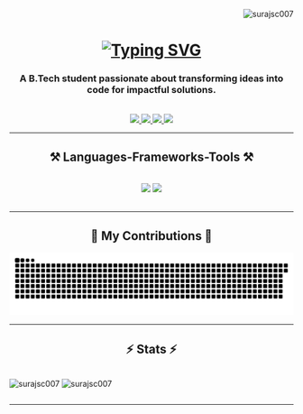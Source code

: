 <p align="right"> <img  src="https://komarev.com/ghpvc/?username=surajsc007&label=Visitors&color=fb8c00&style=flat" width="100"alt="surajsc007" /> </p>

<h1 align="center">
  <a href="https://git.io/typing-svg"><img src="https://readme-typing-svg.herokuapp.com?font=Righteous&size=45&duration=4000&pause=1000&color=FB8C00&center=true&vCenter=true&random=false&width=700&height=70&lines=Hi+There+%F0%9F%91%8B+I'm+Suraj+Chauhan" alt="Typing SVG" /></a>
</h1>

<h3 align="center">A B.Tech student passionate about transforming ideas into code for impactful solutions.</h3>

<br/>

 
<div align="center"> 
  <a href="mailto:surajsc8928@gmail.com">
    <img src="https://img.shields.io/badge/Gmail-333333?style=for-the-badge&logo=gmail&logoColor=red" />
  </a>
  <a href="https://linkedin.com/in/suraj-chauhan-b7878a218" target="_blank">
    <img src="https://img.shields.io/badge/LinkedIn-0077B5?style=for-the-badge&logo=linkedin&logoColor=white" target="_blank" />
  </a>
  <a href="https://www.instagram.com/mr.s____c" target="_blank">
     <img src="https://img.shields.io/badge/Instagram-FF5722?style=for-the-badge&logo=instagram&logoColor=white" target="_blank" />
  </a>
  <a href="https://suraj-chauhan-public-portfolio.vercel.app/" target="_blank">
     <img src="https://img.shields.io/badge/Portfolio-76D04B?style=for-the-badge&logo=codeium&logoColor=white" target="_blank" />
  </a>
</div>

 <hr/>
 
<h2 align="center">⚒️ Languages-Frameworks-Tools ⚒️</h2>
<br/>
<div align="center">
    <img src="https://skillicons.dev/icons?i=react,python,cpp,javascript,nodejs,bootstrap,html,css,vscode"/>
    <img src="https://skillicons.dev/icons?i=github,git,tailwind,express,qt,postman,mongodb,mysql,flask" /><br>
</div>

<br/>
<hr/>

<div align="center">
  <h2>🐍 My Contributions 🐍</h2>
  <img alt="snake eating my contributions" src="/assets/dark.svg"/>
  <br/>
</div>

<hr/>

<h2 align="center">⚡ Stats ⚡</h2>
<p align="left" style="display:inline-block;">
  <img width="420" src="https://github-readme-stats.vercel.app/api?username=surajsc007&show_icons=true&theme=highcontrast&title_color=fb8c00&text_color=ffffff&locale=en" alt="surajsc007" />
</p>

<p align="right" style="display:inline-block;">
  <img width="450" src="https://github-readme-streak-stats.herokuapp.com/?user=surajsc007&theme=highcontrast" alt="surajsc007" />
</p>
<hr/>
